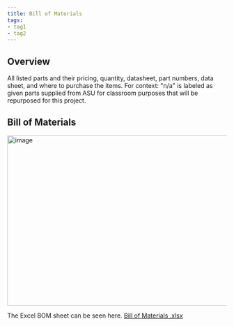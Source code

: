 ```yaml
---
title: Bill of Materials
tags:
- tag1
- tag2
---
```


## Overview
All listed parts and their pricing, quantity, datasheet, part numbers, data sheet, and where to purchase the items.
For context:
"n/a" is labeled as given parts supplied from ASU for classroom purposes that will be repurposed for this project.

## Bill of Materials 
<img width="2800" height="390" alt="image" src="https://github.com/user-attachments/assets/93973f9a-2254-4c73-9fa0-468257a80dad" />

The Excel BOM sheet can be seen here. [Bill of Materials .xlsx](https://github.com/user-attachments/files/23277205/Bill.of.Materials.xlsx)




